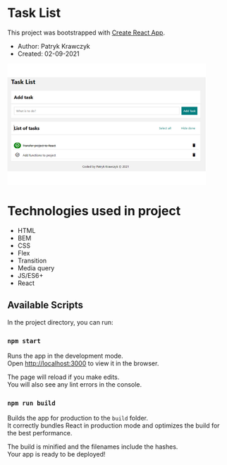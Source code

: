 # Task List

This project was bootstrapped with [Create React App](https://github.com/facebook/create-react-app).

- Author: Patryk Krawczyk
- Created: 02-09-2021

![Screen](public/react-task-list-poster.png)

# Technologies used in project

- HTML
- BEM
- CSS
- Flex
- Transition
- Media query
- JS/ES6+
- React
## Available Scripts

In the project directory, you can run:

### `npm start`

Runs the app in the development mode.\
Open [http://localhost:3000](http://localhost:3000) to view it in the browser.

The page will reload if you make edits.\
You will also see any lint errors in the console.

### `npm run build`

Builds the app for production to the `build` folder.\
It correctly bundles React in production mode and optimizes the build for the best performance.

The build is minified and the filenames include the hashes.\
Your app is ready to be deployed!